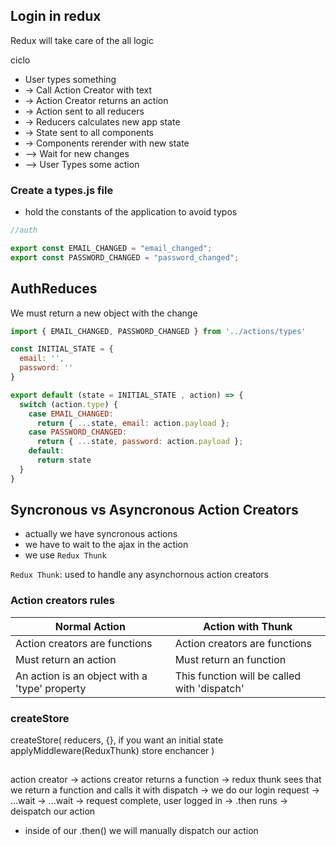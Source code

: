 ## Login in redux

Redux will take care of the all logic

ciclo

- User types something
- -> Call Action Creator with text
- -> Action Creator returns an action
- -> Action sent to all reducers
- -> Reducers calculates new app state
- -> State sent to all components
- -> Components rerender with new state
- --> Wait for new changes
- --> User Types some action

### Create a types.js file
- hold the constants of the application to avoid typos

```js
//auth

export const EMAIL_CHANGED = "email_changed";
export const PASSWORD_CHANGED = "password_changed";
```

## AuthReduces

We must return a new object with the change

```js
import { EMAIL_CHANGED, PASSWORD_CHANGED } from '../actions/types'

const INITIAL_STATE = {
  email: '',
  password: ''
}

export default (state = INITIAL_STATE , action) => {
  switch (action.type) {
    case EMAIL_CHANGED:
      return { ...state, email: action.payload };
    case PASSWORD_CHANGED:
      return { ...state, password: action.payload };
    default:
      return state
  }
}
```

## Syncronous vs Asyncronous Action Creators

- actually we have syncronous actions
- we have to wait to the ajax in the action
- we use `Redux Thunk`

`Redux Thunk`: used to handle any asynchornous action creators

### **Action creators rules**

|Normal Action| Action with Thunk|
---|----|
| Action creators are functions | Action creators are functions |
| Must return an action | Must return an function |
| An action is an object with a 'type' property | This function will be called with 'dispatch' |


### createStore

createStore(
  reducers,
  {}, if you want an initial state
  applyMiddleware(ReduxThunk) store enchancer
  )


##

action creator ->
actions creator returns a function ->
redux thunk sees that we return a function and calls it with dispatch ->
we do our login request ->
...wait ->
...wait ->
request complete, user logged in ->
.then runs ->
deispatch our action

- inside of our .then() we will manually dispatch our action